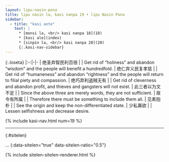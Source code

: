 ```yaml
---
layout: lipu-nasin-pona
title: lipu nasin la, kasi nanpa 19 • lipu Nasin Pona
sidebar:
  - title: "kasi ante"
    text: |
      * [monsi la, <br/> kasi nanpa 18](18)
      * [kasi ale](index)
      * [sinpin la, <br/> kasi nanpa 20](20)
      {:.kasi-nav-sidebar}
---
```


{:.loseta}
|:-:|-|-
| 绝圣弃智<wbr/>民利百倍  |  | Get rid of “holiness” and abandon “wisdom” and the people will benefit a hundredfold.
| 绝仁弃义<wbr/>民复孝慈  |  | Get rid of “humaneness” and abandon “rightness” and the people will return to filial piety and compassion.
| 绝巧弃利<wbr/>盗贼无有  |  | Get rid of cleverness and abandon profit, and thieves and gangsters will not exist.
| 此三者以为文不足  |  | Since the above three are merely words, they are not sufficient.
| 故令有所属  |  | Therefore there must be something to include them all.
| 见素抱朴  |  | See the origin and keep the non-differentiated state.
| 少私寡欲  |  | Lessen selfishness and decrease desire.

{% include kasi-nav.html num=19 %}

-------
{:#sitelen}

...
{:data-sitelen="true" data-sitelen-ratio="0.5"}

{% include sitelen-sitelen-renderer.html %}
